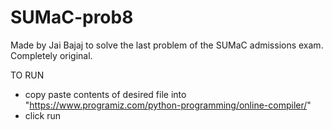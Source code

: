 # SUMaC-prob8

Made by Jai Bajaj to solve the last problem of the SUMaC admissions exam. Completely original.

TO RUN
- copy paste contents of desired file into "https://www.programiz.com/python-programming/online-compiler/"
- click run
